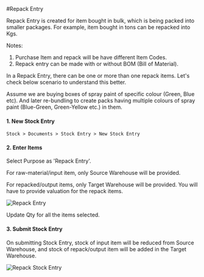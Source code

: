 <!-- add-breadcrumbs -->
#Repack Entry

Repack Entry is created for item bought in bulk, which is being packed into smaller packages. For example, item bought in tons can be repacked into Kgs. 

Notes:
1. Purchase Item and repack will be have different Item Codes.
2. Repack entry can be made with or without BOM (Bill of Material).

In a Repack Entry, there can be one or more than one repack items. Let's check below scenario to understand this better.

Assume we are buying boxes of spray paint of specific colour (Green, Blue etc). And later re-bundling to create packs having multiple colours of spray paint (Blue-Green, Green-Yellow etc.) in them.

#### 1. New Stock Entry

`Stock > Documents > Stock Entry > New Stock Entry`

#### 2. Enter Items

Select Purpose as 'Repack Entry'.

For raw-material/input item, only Source Warehouse will be provided.

For repacked/output items, only Target Warehouse will be provided. You will have to provide valuation for the repack items.

<img alt="Repack Entry" class="screenshot" src="{{docs_base_url}}/assets/img/articles/repack-1.png">

Update Qty for all the items selected.

#### 3. Submit Stock Entry

On submitting Stock Entry, stock of input item will be reduced from Source Warehouse, and stock of repack/output item will be added in the Target Warehouse.

<img alt="Repack Stock Entry" class="screenshot" src="{{docs_base_url}}/assets/img/articles/repack-2.png">

<!-- markdown --> 